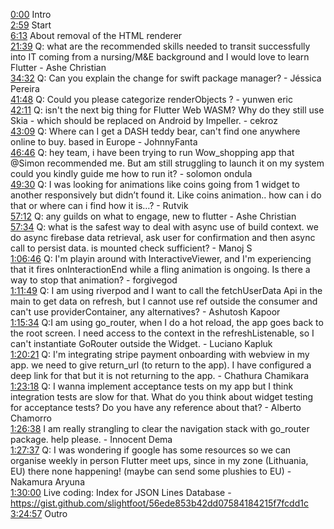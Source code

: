 [0:00](https://www.youtube.com/watch?v=hmXaXPEBVck&t=0m00s) Intro  
[2:59](https://www.youtube.com/watch?v=hmXaXPEBVck&t=2m59s) Start  
[6:13](https://www.youtube.com/watch?v=hmXaXPEBVck&t=6m13s) About removal of the HTML renderer  
[21:39](https://www.youtube.com/watch?v=hmXaXPEBVck&t=21m39s) Q: what are the recommended skills needed to transit successfully into IT coming from a nursing/M&E background and I would love to learn Flutter  - Ashe Christian  
[34:32](https://www.youtube.com/watch?v=hmXaXPEBVck&t=34m32s) Q: Can you explain the change for swift package manager? - Jéssica Pereira  
[41:48](https://www.youtube.com/watch?v=hmXaXPEBVck&t=41m48s) Q: Could you please categorize renderObjects ? - yunwen eric  
[42:11](https://www.youtube.com/watch?v=hmXaXPEBVck&t=42m11s) Q: isn't the next big thing for Flutter Web WASM? Why do they still use Skia - which should be replaced on Android by Impeller. - cekroz  
[43:09](https://www.youtube.com/watch?v=hmXaXPEBVck&t=43m09s) Q: Where can I get a DASH teddy bear, can't find one anywhere online to buy. based in Europe - JohnnyFanta  
[46:46](https://www.youtube.com/watch?v=hmXaXPEBVck&t=46m46s) Q: hey team, i have been trying to run Wow_shopping app that @Simon recommended me. But am still struggling to launch it on my system could you kindly guide me how to run it? - solomon ondula  
[49:30](https://www.youtube.com/watch?v=hmXaXPEBVck&t=49m30s) Q: I was looking for animations like coins going from 1 widget to another responsively but didn’t found it. Like coins animation.. how can i do that or where can i find how it is…? - Rutvik  
[57:12](https://www.youtube.com/watch?v=hmXaXPEBVck&t=57m12s) Q: any guilds on what to engage, new to flutter  - Ashe Christian  
[57:34](https://www.youtube.com/watch?v=hmXaXPEBVck&t=57m34s) Q: what is the safest way to deal with async use of build context. we do async firebase data retrieval, ask user for confirmation and then async call to persist data. is mounted check sufficient? - Manoj S  
[1:06:46](https://www.youtube.com/watch?v=hmXaXPEBVck&t=1h06m46s) Q: I'm playin around with InteractiveViewer, and I'm experiencing that it fires onInteractionEnd while a fling animation is ongoing. Is there a way to stop that animation? - forgivegod  
[1:11:49](https://www.youtube.com/watch?v=hmXaXPEBVck&t=1h11m49s) Q: I am using riverpod and I want to call the fetchUserData Api in the main to get data on refresh, but I cannot use ref outside the consumer and can't use providerContainer, any alternatives? - Ashutosh Kapoor  
[1:15:34](https://www.youtube.com/watch?v=hmXaXPEBVck&t=1h15m34s) Q:I am using go_router, when I do a hot reload, the app goes back to the root screen. I need access to the context in the refreshListenable, so I can't instantiate GoRouter outside the Widget. - Luciano Kapluk  
[1:20:21](https://www.youtube.com/watch?v=hmXaXPEBVck&t=1h20m21s) Q: I'm integrating stripe payment onboarding with webview in my app. we need to give return_url (to return to the app). I have configured a deep link for that but it is not returning to the app. - Chathura Chamikara  
[1:23:18](https://www.youtube.com/watch?v=hmXaXPEBVck&t=1h23m18s) Q: I wanna implement acceptance tests on my app but I think integration tests are slow for that. What do you think about widget testing for acceptance tests? Do you have any reference about that? - Alberto Chamorro  
[1:26:38](https://www.youtube.com/watch?v=hmXaXPEBVck&t=1h26m38s) I am really strangling to clear the navigation stack with go_router package. help please. - Innocent Dema  
[1:27:37](https://www.youtube.com/watch?v=hmXaXPEBVck&t=1h27m37s) Q: I was wondering if google has some resources so we can organise weekly in person Flutter meet ups, since in my zone (Lithuania, EU) there none happening! (maybe can send some plushies to EU) - Nakamura Aryuna  
[1:30:00](https://www.youtube.com/watch?v=hmXaXPEBVck&t=1h30m00s) Live coding: Index for JSON Lines Database - https://gist.github.com/slightfoot/56ede853b42dd07584184215f7fcdd1c  
[3:24:57](https://www.youtube.com/watch?v=hmXaXPEBVck&t=3h24m57s) Outro  
